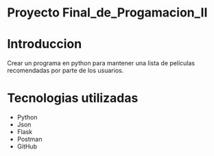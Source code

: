 # Proyecto Final_de_Progamacion_II

# Introduccion

Crear un programa en python para mantener una lista de películas recomendadas por parte de los usuarios.

# Tecnologias utilizadas

- Python
- Json
- Flask
- Postman 
- GitHub

